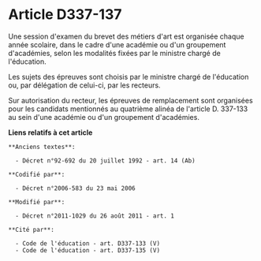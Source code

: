# Article D337-137

Une session d'examen du brevet des métiers d'art est organisée chaque année scolaire, dans le cadre d'une académie ou d'un
groupement d'académies, selon les modalités fixées par le ministre chargé de l'éducation. 

Les sujets des épreuves sont choisis par le ministre chargé de l'éducation ou, par délégation de celui-ci, par les recteurs. 

Sur autorisation du recteur, les épreuves de remplacement sont organisées pour les candidats mentionnés au quatrième alinéa
de l'article D. 337-133 au sein d'une académie ou d'un groupement d'académies.

**Liens relatifs à cet article**

	**Anciens textes**:

	  - Décret n°92-692 du 20 juillet 1992 - art. 14 (Ab)

	**Codifié par**:

	  - Décret n°2006-583 du 23 mai 2006

	**Modifié par**:

	  - Décret n°2011-1029 du 26 août 2011 - art. 1

	**Cité par**:

	  - Code de l'éducation - art. D337-133 (V)
	  - Code de l'éducation - art. D337-135 (V)
